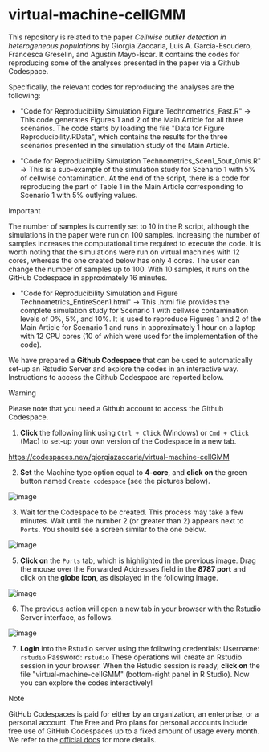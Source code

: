 # virtual-machine-cellGMM
This repository is related to the paper _Cellwise outlier detection in heterogeneous populations_ by Giorgia Zaccaria, Luis A. García-Escudero, Francesca Greselin, and Agustín Mayo-Íscar. It contains the codes for reproducing some of the analyses presented in the paper via a Github Codespace.

Specifically, the relevant codes for reproducing the analyses are the following:

- "Code for Reproducibility Simulation Figure Technometrics_Fast.R" $\rightarrow$ This code generates Figures 1 and 2 of the Main Article for all three scenarios. The code starts by loading the file "Data for Figure Reproducibility.RData", which contains the results for the three scenarios presented in the simulation study of the Main Article.

-  "Code for Reproducibility Simulation Technometrics_Scen1_5out_0mis.R" $\rightarrow$ This is a sub-example of the simulation study for Scenario 1 with 5% of cellwise contamination. At the end of the script, there is a code for reproducing the part of Table 1 in the Main Article corresponding to Scenario 1 with $5\%$ outlying values.

> [!IMPORTANT]
> The number of samples is currently set to $10$ in the R script, although the simulations in the paper were run on $100$ samples. Increasing the number of samples increases the computational time required to execute the code. It is worth noting that the simulations were run on virtual machines with $12$ cores, whereas the one created below has only $4$ cores. The user can change the number of samples up to $100$. With $10$ samples, it runs on the GitHub Codespace in approximately 16 minutes.

-  "Code for Reproducibility Simulation and Figure Technometrics_EntireScen1.html" $\rightarrow$ This .html file provides the complete simulation study for Scenario 1 with cellwise contamination levels of $0\%$, $5\%$, and $10\%$. It is used to reproduce Figures 1 and 2 of the Main Article for Scenario 1 and runs in approximately 1 hour on a laptop with $12$ CPU cores ($10$ of which were used for the implementation of the code).

We have prepared a **Github Codespace** that can be used to automatically set-up an Rstudio Server and explore the codes in an interactive way. Instructions to access the Github Codespace are reported below.

> [!WARNING]
> Please note that you need a Github account to access the Github Codespace.

1. **Click** the following link using `Ctrl + Click` (Windows) or `Cmd + Click` (Mac) to set-up your own version of the Codespace in a new tab. 

<a href="https://codespaces.new/giorgiazaccaria/virtual-machine-cellGMM" target="_blank" rel="noopener noreferrer">https://codespaces.new/giorgiazaccaria/virtual-machine-cellGMM</a>

2.  **Set** the Machine type option equal to **4-core**, and **click on** the green button named `Create codespace` (see the pictures below).

![image](https://github.com/user-attachments/assets/6b2c4137-4ede-4950-ae28-14e7c89a6d83)

3. Wait for the Codespace to be created. This process may take a few minutes. Wait until the number 2 (or greater than 2) appears next to `Ports`. You should see a screen similar to the one below.
   
![image](https://github.com/user-attachments/assets/f97af82d-1ac5-4307-bb67-0b54c795cb7e)
   
5. **Click on** the `Ports` tab, which is highlighted in the previous image. Drag the mouse over the Forwarded Addresses field in the **8787 port** and click on the **globe icon**, as displayed in the following image.
   
![image](https://github.com/user-attachments/assets/7dd1b898-e1e3-4a62-9db5-acdfc25f4610)

6. The previous action will open a new tab in your browser with the Rstudio Server interface, as follows.

![image](https://github.com/user-attachments/assets/759db5a3-dbcc-4533-b63b-80fbfe79effb)
   
7. **Login** into the Rstudio server using the following credentials:
Username: `rstudio`
Password: `rstudio`
These operations will create an Rstudio session in your browser. When the Rstudio session is ready, **click on** the file "virtual-machine-cellGMM" (bottom-right panel in R Studio). Now you can explore the codes interactively!

> [!NOTE]
> GitHub Codespaces is paid for either by an organization, an enterprise, or a personal account. The Free and Pro plans for personal accounts include free use of GitHub Codespaces up to a fixed amount of usage every month.
 We refer to the <a href="https://docs.github.com/en/billing/managing-billing-for-your-products/managing-billing-for-github-codespaces/about-billing-for-github-codespaces">official docs</a> for more details.

